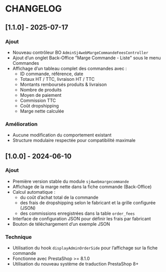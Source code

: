 # CHANGELOG

## [1.1.0] - 2025-07-17
### Ajout
- Nouveau contrôleur BO `AdminSj4webMargeCommandeFeesController`
- Ajout d’un onglet Back-Office "Marge Commande - Liste" sous le menu Commandes
- Affichage d’un tableau complet des commandes avec :
  - ID commande, référence, date
  - Totaux HT / TTC, livraison HT / TTC
  - Montants remboursés produits & livraison
  - Nombre de produits
  - Moyen de paiement
  - Commission TTC
  - Coût dropshipping
  - Marge nette calculée
### Amélioration
- Aucune modification du comportement existant
- Structure modulaire respectée pour compatibilité maximale

## [1.0.0] - 2024-06-10
### Ajout
- Première version stable du module `sj4webmargecommande`
- Affichage de la marge nette dans la fiche commande (Back-Office)
- Calcul automatique :
    - du coût d’achat total de la commande
    - des frais de dropshipping selon le fabricant et la grille configurée (JSON)
    - des commissions enregistrées dans la table `order_fees`
- Interface de configuration JSON pour définir les frais par fabricant
- Bouton de téléchargement d’un exemple JSON

### Technique
- Utilisation du hook `displayAdminOrderSide` pour l’affichage sur la fiche commande
- Fonctionne avec PrestaShop >= 8.1.0
- Utilisation du nouveau système de traduction PrestaShop 8+
